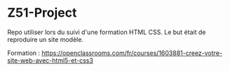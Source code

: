 # Z51-Project
Repo utiliser lors du suivi d'une formation HTML CSS.
Le but était de reproduire un site modèle.

Formation : https://openclassrooms.com/fr/courses/1603881-creez-votre-site-web-avec-html5-et-css3

